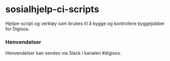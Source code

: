 # sosialhjelp-ci-scripts
Hjelpe-script og verktøy som brukes til å bygge og kontrollere byggejobber for Digisos.

### Henvendelser
Henvendelser kan sendes via Slack i kanalen #digisos.
